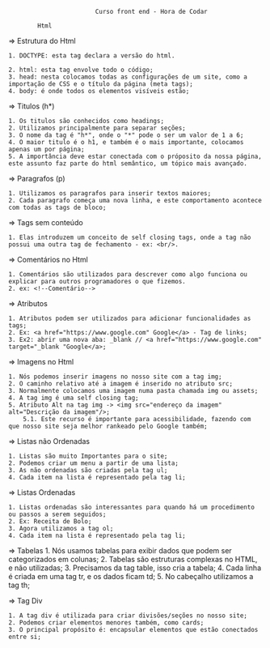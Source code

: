                             Curso front end - Hora de Codar
            
            Html

=> Estrutura do Html

    1. DOCTYPE: esta tag declara a versão do html.

    2. html: esta tag envolve todo o código;
    3. head: nesta colocamos todas as configurações de um site, como a importação de CSS e o título da página (meta tags);
    4. body: é onde todos os elementos visíveis estão;


=> Titulos (h*)

    1. Os titulos são conhecidos como headings;
    2. Utilizamos principalmente para separar seções;
    3. O nome da tag é "h*", onde o "*" pode o ser um valor de 1 a 6;
    4. O maior titulo é o h1, e também é o mais importante, colocamos apenas um por página;
    5. A importância deve estar conectada com o próposito da nossa página, este assunto faz parte do html semântico, um tópico mais avançado. 

=> Paragrafos (p)

    1. Utilizamos os paragrafos para inserir textos maiores;
    2. Cada paragrafo começa uma nova linha, e este comportamento acontece com todas as tags de bloco;

=> Tags sem conteúdo

    1. Elas introduzem um conceito de self closing tags, onde a tag não possui uma outra tag de fechamento - ex: <br/>.

=> Comentários no Html

    1. Comentários são utilizados para descrever como algo funciona ou explicar para outros programadores o que fizemos.
    2. ex: <!--Comentário-->

=> Atributos

    1. Atributos podem ser utilizados para adicionar funcionalidades as tags;
    2. Ex: <a href="https://www.google.com" Google</a> - Tag de links;
    3. Ex2: abrir uma nova aba: _blank // <a href="https://www.google.com" target="_blank "Google</a>;

=> Imagens no Html

    1. Nós podemos inserir imagens no nosso site com a tag img;
    2. O caminho relativo até a imagem é inserido no atributo src;
    3. Normalmente colocamos uma imagem numa pasta chamada img ou assets;
    4. A tag img é uma self closing tag;
    5. Atributo Alt na tag img -> <img src="endereço da imagem" alt="Descrição da imagem"/>;
        5.1. Este recurso é importante para acessibilidade, fazendo com que nosso site seja melhor rankeado pelo Google também;

=> Listas não Ordenadas

    1. Listas são muito Importantes para o site;
    2. Podemos criar um menu a partir de uma lista;
    3. As não ordenadas são criadas pela tag ul;
    4. Cada item na lista é representado pela tag li;

=> Listas Ordenadas

    1. Listas ordenadas são interessantes para quando há um procedimento ou passos a serem seguidos;
    2. Ex: Receita de Bolo;
    3. Agora utilizamos a tag ol;
    4. Cada item na lista é representado pela tag li;

=> Tabelas
    1. Nós usamos tabelas para exibir dados que podem ser categorizados em colunas;
    2. Tabelas são estruturas complexas no HTML, e não utilizadas;
    3. Precisamos da tag table, isso cria a tabela;
    4. Cada linha é criada em uma tag tr, e os dados ficam td;
    5. No cabeçalho utilizamos a tag th;

=> Tag Div

    1. A tag div é utilizada para criar divisões/seções no nosso site;
    2. Podemos criar elementos menores também, como cards;
    3. O principal propósito é: encapsular elementos que estão conectados entre si;